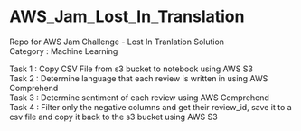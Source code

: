# AWS_Jam_Lost_In_Translation
Repo for AWS Jam Challenge - Lost In Tranlation Solution  
Category : Machine Learning  

Task 1 : Copy CSV File from s3 bucket to notebook using AWS S3   
Task 2 : Determine language that each review is written in using AWS Comprehend  
Task 3 : Determine sentiment of each review using AWS Comprehend  
Task 4 : Filter only the negative columns and get their review_id, save it to a csv file and copy it back to the s3 bucket using AWS S3  
